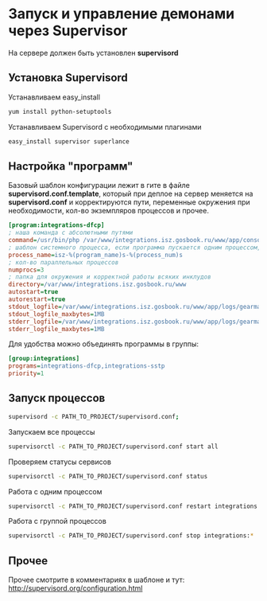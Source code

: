Запуск и управление демонами через Supervisor
==================================

На сервере должен быть установлен **supervisord**

## Установка Supervisord
Устанавливаем easy_install

``` bash
yum install python-setuptools
```

Устанавливаем Supervisord с необходимыми плагинами

``` bash
easy_install supervisor superlance
```

## Настройка "программ"

Базовый шаблон конфигурации лежит в гите в файле **supervisord.conf.template**, который при деплое на сервер меняется на **supervisord.conf** и корректируются пути, переменные окружения при необходимости, кол-во экземпляров процессов и прочее.

``` ini
[program:integrations-dfcp]
; наша команда с абсолютными путями
command=/usr/bin/php /var/www/integrations.isz.gosbook.ru/www/app/console rabbitmq:rpc-server isz
; шаблон системного процесса, если программа пускается одним процессом, process_num не нужен
process_name=isz-%(program_name)s-%(process_num)s 
; кол-во параллельных процессов
numprocs=3
; папка для окружения и корректной работы всяких инклудов
directory=/var/www/integrations.isz.gosbook.ru/www 
autostart=true
autorestart=true
stdout_logfile=/var/www/integrations.isz.gosbook.ru/www/app/logs/gearman.info.log
stdout_logfile_maxbytes=1MB
stderr_logfile=/var/www/integrations.isz.gosbook.ru/www/app/logs/gearman.error.log
stderr_logfile_maxbytes=1MB
```

Для удобства можно объединять программы в группы:
``` ini
[group:integrations]
programs=integrations-dfcp,integrations-sstp
priority=1
```


## Запуск процессов
``` bash
supervisord -c PATH_TO_PROJECT/supervisord.conf;
```
Запускаем все процессы
``` bash
supervisorctl -c PATH_TO_PROJECT/supervisord.conf start all
```
Проверяем статусы сервисов
``` bash
supervisorctl -c PATH_TO_PROJECT/supervisord.conf status
```

Работа с одним процессом
``` bash
supervisorctl -c PATH_TO_PROJECT/supervisord.conf restart integrations:integrations-dfcp
```

Работа с группой процессов
``` bash
supervisorctl -c PATH_TO_PROJECT/supervisord.conf stop integrations:*
```

## Прочее

Прочее смотрите в комментариях в шаблоне и тут: http://supervisord.org/configuration.html